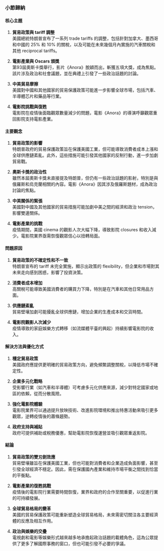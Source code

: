 ### 小節歸納

#### 核心主題
1. **貿易政策與 tariff 調整**  
   美國總統特朗普宣布了一系列 trade tariffs 的調整，包括針對加拿大、墨西哥和中國的 25% 和 10% 的關稅，以及可能在未來幾個月內實施的汽車關稅和其他 reciprocal tariffs。

2. **電影產業與 Oscars 頒獎**  
   第93屆奧斯卡獎舉行，影片《Anora》脫穎而出，斬獲五項大獎，成為焦點。該片涉及政治和社會議題，並在典禮上引發了一些政治話題的討論。

3. **中美貿易摩擦**  
   美國對中國和其他國家的貿易保護政策可能進一步影響全球市場，包括汽車、半導體芯片和藥品等行業。

4. **電影院挑戰與復甦**  
   電影院在疫情後面臨觀眾數量減少的問題，電影《Anora》的導演呼籲觀眾重回影院支持電影產業。

#### 主要觀念
1. **貿易政策的影響**  
   特朗普政府的貿易保護政策旨在保護美國工業，但可能導致消費者成本上漲和全球供應鏈紊亂。此外，這些措施可能引發其他國家的反制行動，進一步加劇貿易戰。

2. **奧斯卡獎的政治性**  
   雖然本屆奧斯卡獎未直接提及特朗普，但仍有一些政治話題的影射，特別是與俄羅斯和烏克蘭相關的內容。電影《Anora》因其涉及俄羅斯題材，成為政治討論的焦點。

3. **中美關係的緊張**  
   美國對中國及其他國家的貿易措施可能加劇中美之間的經濟和政治 tension，影響雙邊關係。

4. **電影產業的挑戰**  
   疫情期間，美國 cinema 的觀影人次大幅下降，導致影院 closures 和收入減少。電影院業界亟需恢復觀眾信心以扭轉局面。

#### 問題原因
1. **貿易政策的不確定性和不一致**  
   特朗普宣布的 tariff 未完全實施，顯示出政策的 flexibility，但企業和市場對其未來走向感到困惑，影響了投資決策。

2. **消費者成本增加**  
   高關稅可能導致美國消費者的購買力下降，特別是在汽車和其他日常用品方面。

3. **供應鏈紊亂**  
   貿易壁壌加劇可能擾亂全球供應鏈，增加企業的生產成本和交貨時間。

4. **電影院觀影人次減少**  
   疫情導致的家庭娛樂方式轉移（如流媒體平臺的興起）持續影響電影院的收入。

#### 解決方法與優化方式
1. **穩定貿易政策**  
   美國政府應提供更明確的貿易政策方向，避免頻繁調整關稅，以降低市場不確定性。

2. **企業多元化戰略**  
   受影響行業（如汽車和半導體）可考慮多元化供應來源，減少對特定國家或地區的依賴，從而分散風險。

3. **強化電影院體驗**  
   電影院業界可以通過提升放映技術、改進影院環境和推出特惠活動來吸引更多觀眾，逆轉疫情後的蕭條趨勢。

4. **政府支持與補貼**  
   政府可提供補助或稅務優惠，幫助電影院恢復運營並吸引觀眾重返影院。

#### 結論
1. **貿易政策的雙刃劍效應**  
   貿易壁壌雖旨在保護美國工業，但也可能對消費者和企業造成負面影響，甚至引發全球經濟不穩定。因此，需在保護國內產業和維持市場平衡之間找到恰當的平衡點。

2. **電影產業的復甦挑戰**  
   疫情後的電影院行業需要時間恢復，業界和政府的合作至關重要，以促進行業的可持續發展。

3. **全球貿易格局的變革**  
   美國的貿易保護政策可能重新塑造全球貿易格局，未來需密切關注各主要經濟體的反應及相互作用。

4. **政治與娛樂的交疊**  
   電視劇和電影等娛樂形式越來越多地承擔起政治話題的載體角色，這為公眾提供了更多了解國際事務的窗口，但也可能引發不必要的爭議。